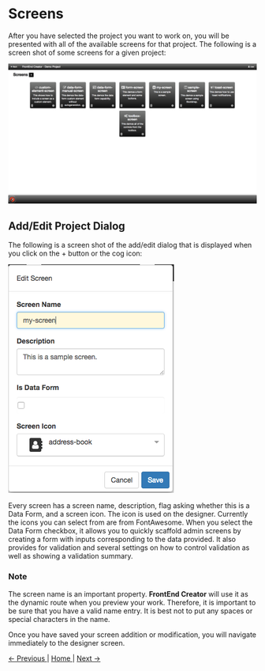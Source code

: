 # Screens

After you have selected the project you want to work on, you will be presented with all of the available screens for that project. The following is a screen shot of some screens for a given project:

![Screens screen](images/screens.png)

## Add/Edit Project Dialog

The following is a screen shot of the add/edit dialog that is displayed when you click on the + button or the cog icon:

![Add/Edit Screen](images/screen-add-edit.png)

Every screen has a screen name, description, flag asking whether this is a Data Form, and a screen icon. The icon is used on the designer. Currently the icons you can select from are from FontAwesome. When you select the Data Form checkbox, it allows you to quickly scaffold admin screens by creating a form with inputs corresponding to the data provided. It also provides for validation and several settings on how to control validation as well as showing a validation summary.

### Note
The screen name is an important property. **FrontEnd Creator** will use it as the dynamic route when you preview your work. Therefore, it is important to be sure that you have a valid name entry. It is best not to put any spaces or special characters in the name.

Once you have saved your screen addition or modification, you will navigate immediately to the designer screen.

[ <- Previous ](projects) | [ Home ](home) | [ Next -> ](designer)
